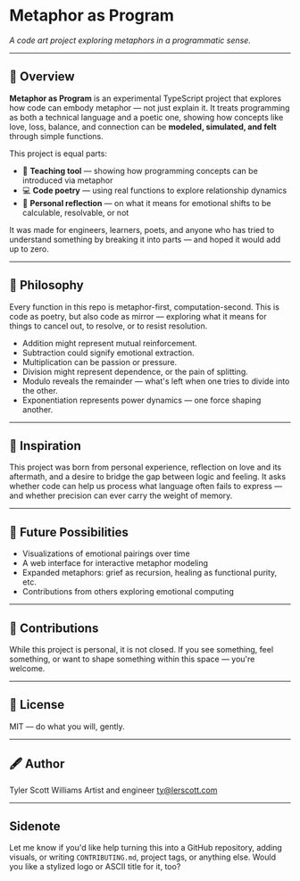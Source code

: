 # Metaphor as Program

*A code art project exploring metaphors in a programmatic sense.*

---

## 🌱 Overview

**Metaphor as Program** is an experimental TypeScript project that explores how code can embody metaphor — not just explain it. It treats programming as both a technical language and a poetic one, showing how concepts like love, loss, balance, and connection can be **modeled, simulated, and felt** through simple functions.

This project is equal parts:

- 🧠 **Teaching tool** — showing how programming concepts can be introduced via metaphor  
- 💻 **Code poetry** — using real functions to explore relationship dynamics  
- 💌 **Personal reflection** — on what it means for emotional shifts to be calculable, resolvable, or not  

It was made for engineers, learners, poets, and anyone who has tried to understand something by breaking it into parts — and hoped it would add up to zero.

---

## 🧭 Philosophy

Every function in this repo is metaphor-first, computation-second. This is code as poetry, but also code as mirror — exploring what it means for things to cancel out, to resolve, or to resist resolution.

- Addition might represent mutual reinforcement.
- Subtraction could signify emotional extraction.
- Multiplication can be passion or pressure.
- Division might represent dependence, or the pain of splitting.
- Modulo reveals the remainder — what's left when one tries to divide into the other.
- Exponentiation represents power dynamics — one force shaping another.

---

## 🌌 Inspiration

This project was born from personal experience, reflection on love and its aftermath, and a desire to bridge the gap between logic and feeling. It asks whether code can help us process what language often fails to express — and whether precision can ever carry the weight of memory.

---

## 🧶 Future Possibilities

- Visualizations of emotional pairings over time
- A web interface for interactive metaphor modeling
- Expanded metaphors: grief as recursion, healing as functional purity, etc.
- Contributions from others exploring emotional computing

---

## 🤲 Contributions

While this project is personal, it is not closed. If you see something, feel something, or want to shape something within this space — you're welcome.

---

## 🫧 License

MIT — do what you will, gently.

---

## 🖋️ Author

Tyler Scott Williams
Artist and engineer
ty@lerscott.com

---

## Sidenote

Let me know if you'd like help turning this into a GitHub repository, adding visuals, or writing `CONTRIBUTING.md`, project tags, or anything else. Would you like a stylized logo or ASCII title for it, too?
